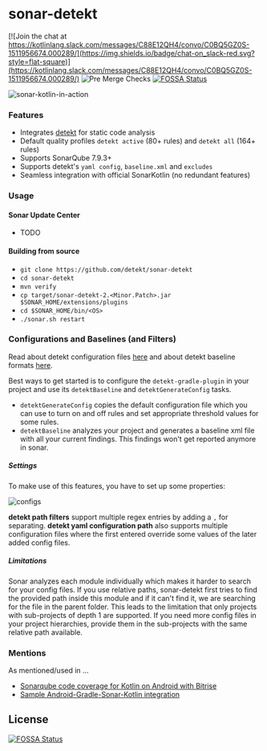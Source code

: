 # sonar-detekt

[![Join the chat at https://kotlinlang.slack.com/messages/C88E12QH4/convo/C0BQ5GZ0S-1511956674.000289/](https://img.shields.io/badge/chat-on_slack-red.svg?style=flat-square)](https://kotlinlang.slack.com/messages/C88E12QH4/convo/C0BQ5GZ0S-1511956674.000289/)
![Pre Merge Checks](https://github.com/detekt/sonar-kotlin/workflows/Pre%20Merge%20Checks/badge.svg)
[![FOSSA Status](https://app.fossa.io/api/projects/git%2Bgithub.com%2Farturbosch%2Fsonar-kotlin.svg?type=shield)](https://app.fossa.io/projects/git%2Bgithub.com%2Farturbosch%2Fsonar-kotlin?ref=badge_shield)

![sonar-kotlin-in-action](img/sonar-kotlin.png)

### Features

- Integrates [detekt](https://github.com/arturbosch/detekt) for static code analysis
- Default quality profiles `detekt active` (80+ rules) and `detekt all` (164+ rules)
- Supports SonarQube 7.9.3+
- Supports detekt's `yaml config`, `baseline.xml` and `excludes`
- Seamless integration with official SonarKotlin (no redundant features)

### Usage

#### Sonar Update Center

- TODO

#### Building from source

- `git clone https://github.com/detekt/sonar-detekt`
- `cd sonar-detekt`
- `mvn verify`
- `cp target/sonar-detekt-2.<Minor.Patch>.jar $SONAR_HOME/extensions/plugins`
- `cd $SONAR_HOME/bin/<OS>`
- `./sonar.sh restart`

### Configurations and Baselines (and Filters)

Read about detekt configuration files [here](https://arturbosch.github.io/detekt/configurations.html)
and about detekt baseline formats [here](https://arturbosch.github.io/detekt/baseline.html).

Best ways to get started is to configure the `detekt-gradle-plugin` in your project and use its `detektBaseline` and 
`detektGenerateConfig` tasks.
- `detektGenerateConfig` copies the default configuration file which you can use to turn on and off rules and set 
appropriate threshold values for some rules.
- `detektBaseline` analyzes your project and generates a baseline xml file with all your current findings. This 
findings won't get reported anymore in sonar.

##### Settings

To make use of this features, you have to set up some properties:

![configs](img/config.png)


__detekt path filters__ support multiple regex entries by adding a `,` for separating.
__detekt yaml configuration path__ also supports multiple configuration files where the first entered override some 
values of the later added config files.

##### Limitations

Sonar analyzes each module individually which makes it harder to search for your config files.
If you use relative paths, sonar-detekt first tries to find the provided path inside this module and if it can't find
 it, we are searching for the file in the parent folder. This leads to the limitation that only projects with 
 sub-projects of depth 1 are supported. If you need more config files in your project hierarchies, provide them in 
 the sub-projects with the same relative path available.

### Mentions

As mentioned/used in ...

- [Sonarqube code coverage for Kotlin on Android with Bitrise](https://android.jlelse.eu/sonarqube-code-coverage-for-kotlin-on-android-with-bitrise-71b2fee0b797)
- [Sample Android-Gradle-Sonar-Kotlin integration](https://github.com/marcinbak/android-sonar-kotlin)

## License
[![FOSSA Status](https://app.fossa.io/api/projects/git%2Bgithub.com%2Farturbosch%2Fsonar-kotlin.svg?type=large)](https://app.fossa.io/projects/git%2Bgithub.com%2Farturbosch%2Fsonar-kotlin?ref=badge_large)
